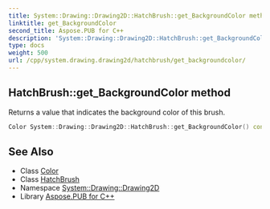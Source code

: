 ```yaml
---
title: System::Drawing::Drawing2D::HatchBrush::get_BackgroundColor method
linktitle: get_BackgroundColor
second_title: Aspose.PUB for C++
description: 'System::Drawing::Drawing2D::HatchBrush::get_BackgroundColor method. Returns a value that indicates the background color of this brush in C++.'
type: docs
weight: 500
url: /cpp/system.drawing.drawing2d/hatchbrush/get_backgroundcolor/
---
```

## HatchBrush::get_BackgroundColor method


Returns a value that indicates the background color of this brush.

```cpp
Color System::Drawing::Drawing2D::HatchBrush::get_BackgroundColor() const
```

## See Also

* Class [Color](../../../system.drawing/color/)
* Class [HatchBrush](../)
* Namespace [System::Drawing::Drawing2D](../../)
* Library [Aspose.PUB for C++](../../../)

